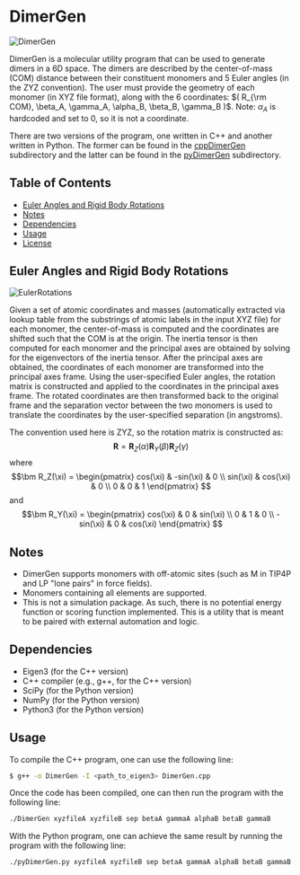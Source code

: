 # DimerGen
![DimerGen](https://drive.google.com/file/d/15iUafApkxsVNRZHK9nWPalTN5MPLMkil/view?usp=sharing)

DimerGen is a molecular utility program that can be used to generate dimers in a 6D space. The dimers are
described by the center-of-mass (COM) distance between their constituent monomers and 5 Euler angles 
(in the ZYZ convention). The user must provide the geometry of each monomer (in XYZ file format), along 
with the 6 coordinates: $( R_{\rm COM}, \beta_A, \gamma_A,  \alpha_B, \beta_B, \gamma_B )$. Note: $\alpha_A$ is hardcoded and set to 0, so it is not a coordinate.

There are two versions of the program, one written in C++ and another written in Python. The former can be
found in the [cppDimerGen](https://github.com/jwmelkumov/DimerGen/tree/main/cppDimerGen) subdirectory and the latter can be found in the [pyDimerGen](https://github.com/jwmelkumov/DimerGen/tree/main/pyDimerGen) subdirectory.


## Table of Contents  
- [Euler Angles and Rigid Body Rotations](#euler-angles-and-rigid-body-rotations) 
- [Notes](#notes) 
- [Dependencies](#dependencies) 
- [Usage](#usage) 
- [License](#license) 
## Euler Angles and Rigid Body Rotations

![EulerRotations](https://drive.google.com/file/d/1A2hIAClI81rPaAP78WAJEcDj9KDq1rCt/view?usp=sharing)

Given a set of atomic coordinates and masses (automatically extracted via lookup table from the substrings of
atomic labels in the input XYZ file) for each monomer, the center-of-mass is computed and the coordinates are shifted such that the COM is at the origin. The inertia tensor is then computed for each monomer and the principal axes are obtained by solving for the eigenvectors of the inertia tensor. After the principal axes are obtained, the coordinates of each monomer are transformed into the principal axes frame. Using the user-specified Euler angles, the rotation matrix is constructed and applied to the coordinates in the principal axes frame. The rotated coordinates are then transformed back to the original frame and the separation vector between the two monomers is used to translate the coordinates by the user-specified separation (in angstroms).

The convention used here is ZYZ, so the rotation matrix is constructed as:
$$\bm R = \bm R_Z(\alpha)\bm R_Y(\beta)\bm R_Z(\gamma)$$
where
$$\bm R_Z(\xi) = \begin{pmatrix} cos(\xi) & -sin(\xi) & 0 \\ sin(\xi) & cos(\xi) & 0 \\ 0 & 0 & 1 \end{pmatrix} $$
and
$$\bm R_Y(\xi) = \begin{pmatrix} cos(\xi) & 0 & sin(\xi) \\ 0 & 1  & 0 \\ -sin(\xi) & 0 & cos(\xi) \end{pmatrix} $$

## Notes
- DimerGen supports monomers with off-atomic sites (such as M in TIP4P and LP "lone pairs" in force fields).
- Monomers containing all elements are supported.
- This is not a simulation package. As such, there is no potential energy function or scoring function implemented. This is a utility that is meant to be paired with external automation and logic.
## Dependencies
- Eigen3 (for the C++ version)
- C++ compiler (e.g., g++, for the C++ version)
- SciPy (for the Python version)
- NumPy (for the Python version)
- Python3 (for the Python version)
## Usage 
To compile the C++ program, one can use the following line:
```bash
$ g++ -o DimerGen -I <path_to_eigen3> DimerGen.cpp
```
Once the code has been compiled, one can then run the program with the following line:
```bash
./DimerGen xyzfileA xyzfileB sep betaA gammaA alphaB betaB gammaB
```
With the Python program, one can achieve the same result by running the program with the following line:
```bash
./pyDimerGen.py xyzfileA xyzfileB sep betaA gammaA alphaB betaB gammaB
```
